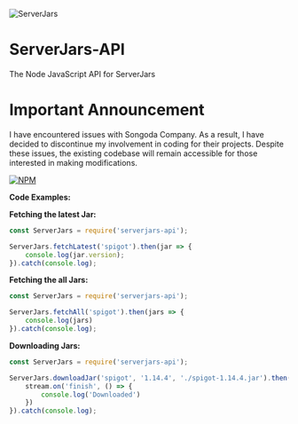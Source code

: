 ![ServerJars](https://serverjars.com/assets/img/icon_small.png)
# ServerJars-API
The Node JavaScript API for ServerJars

# Important Announcement

I have encountered issues with Songoda Company. As a result, I have decided to discontinue my involvement in coding for their projects. Despite these issues, the existing codebase will remain accessible for those interested in making modifications.

[![NPM](https://nodei.co/npm/serverjars-api.png)](https://nodei.co/npm/serverjars-api/)

**Code Examples:**

**Fetching the latest Jar:**
```javascript
const ServerJars = require('serverjars-api');

ServerJars.fetchLatest('spigot').then(jar => {
    console.log(jar.version);
}).catch(console.log);
```

**Fetching the all Jars:**
```javascript
const ServerJars = require('serverjars-api');

ServerJars.fetchAll('spigot').then(jars => {
    console.log(jars)
}).catch(console.log);
```

**Downloading Jars:**
```javascript
const ServerJars = require('serverjars-api');

ServerJars.downloadJar('spigot', '1.14.4', './spigot-1.14.4.jar').then(stream => {
    stream.on('finish', () => {
        console.log('Downloaded')
    })
}).catch(console.log);
```
